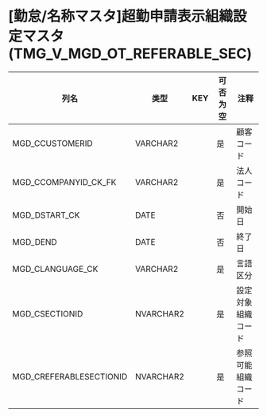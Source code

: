 # [勤怠/名称マスタ]超勤申請表示組織設定マスタ(TMG_V_MGD_OT_REFERABLE_SEC)
| 列名   | 类型   | KEY  | 可否为空 | 注释   |
| ---- | ---- | ---- | ---- | ---- |
|MGD_CCUSTOMERID|VARCHAR2||是|顧客コード|
|MGD_CCOMPANYID_CK_FK|VARCHAR2||是|法人コード|
|MGD_DSTART_CK|DATE||否|開始日|
|MGD_DEND|DATE||否|終了日|
|MGD_CLANGUAGE_CK|VARCHAR2||是|言語区分|
|MGD_CSECTIONID|NVARCHAR2||是|設定対象組織コード|
|MGD_CREFERABLESECTIONID|NVARCHAR2||是|参照可能組織コード|
